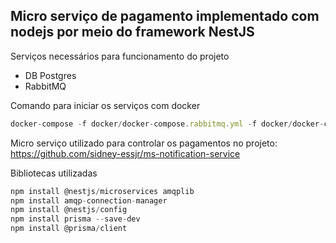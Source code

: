 ## Micro serviço de pagamento implementado com nodejs por meio do framework NestJS

Serviços necessários para funcionamento do projeto

- DB Postgres
- RabbitMQ

Comando para iniciar os serviços com docker

```jsx
docker-compose -f docker/docker-compose.rabbitmq.yml -f docker/docker-compose.postgres.yml up -d
```

Micro serviço utilizado para controlar os pagamentos no projeto: [https://github.com/sidney-essjr/ms-notification-service ](https://github.com/sidney-essjr/ms-payment-service)

Bibliotecas utilizadas

```jsx
npm install @nestjs/microservices amqplib
npm install amqp-connection-manager
npm install @nestjs/config
npm install prisma --save-dev
npm install @prisma/client
```
